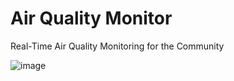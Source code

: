 # Air Quality Monitor
Real-Time Air Quality Monitoring for the Community

![image](https://github.com/gokulnathanperumal/AirQualityMonitor/assets/72061169/09abbac4-ecbd-4c03-8a60-016e33b7f614)
